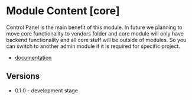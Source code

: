 Module Content [core]
=====================
Control Panel is the main benefit of this module.
In future we planning to move core functionality to vendors folder
and core module will only have backend functionality and all
core stuff will be outside of modules. So you can switch to another admin
module if it is required for specific project.

* [documentation](http://modules.episodecms.com/browse/core)

Versions
--------
 * 0.1.0 - development stage
